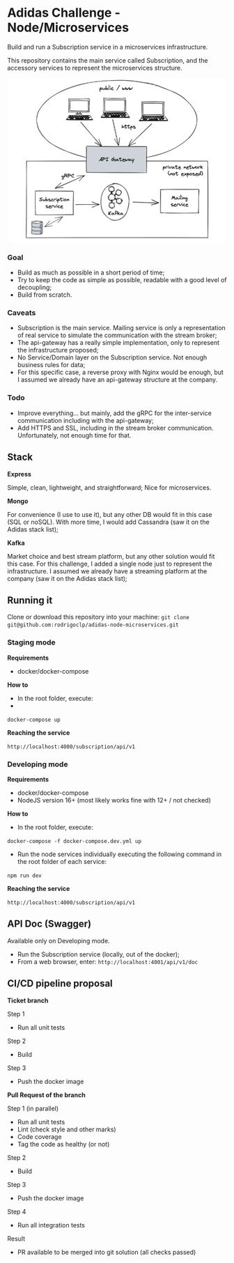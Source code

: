# Adidas Challenge - Node/Microservices

Build and run a Subscription service in a microservices infrastructure.

This repository contains the main service called Subscription, and the accessory services to represent the microservices structure.

![alt text](https://github.com/rodrigoclp/adidas-microservices/blob/master/architecture2.png?raw=true)

### Goal

- Build as much as possible in a short period of time;
- Try to keep the code as simple as possible, readable with a good level of decoupling;
- Build from scratch.

### Caveats

- Subscription is the main service. Mailing service is only a representation of real service to simulate the communication with the stream broker;
- The api-gateway has a really simple implementation, only to represent the infrastructure proposed;
- No Service/Domain layer on the Subscription service. Not enough business rules for data;
- For this specific case, a reverse proxy with Nginx would be enough, but I assumed we already have an api-gateway structure at the company.

### Todo

- Improve everything... but mainly, add the gRPC for the inter-service communication including with the api-gateway;
- Add HTTPS and SSL, including in the stream broker communication.
Unfortunately, not enough time for that.

## Stack

**Express**

Simple, clean, lightweight, and straightforward; Nice for microservices.

**Mongo**

For convenience (I use to use it), but any other DB would fit in this case (SQL or noSQL). With more time, I would add Cassandra (saw it on the Adidas stack list);

**Kafka**

Market choice and best stream platform, but any other solution would fit this case. For this challenge, I added a single node just to represent the infrastructure. I assumed we already have a streaming platform at the company (saw it on the Adidas stack list);

## Running it

Clone or download this repository into your machine:
`git clone git@github.com:rodrigoclp/adidas-node-microservices.git`

### Staging mode

**Requirements**

- docker/docker-compose

**How to**

- In the root folder, execute:
- 
`docker-compose up`

**Reaching the service**

`http://localhost:4000/subscription/api/v1`

### Developing mode

**Requirements**

- docker/docker-compose
- NodeJS version 16+ (most likely works fine with 12+ / not checked)

**How to**

- In the root folder, execute:

`docker-compose -f docker-compose.dev.yml up`
- Run the node services individually executing the following command in the root folder of each service:

`npm run dev`

**Reaching the service**

`http://localhost:4000/subscription/api/v1`

## API Doc (Swagger)

Available only on Developing mode.

- Run the Subscription service (locally, out of the docker);
- From a web browser, enter:
`http://localhost:4001/api/v1/doc`

## CI/CD pipeline proposal

**Ticket branch**

Step 1

- Run all unit tests

Step 2

- Build

Step 3

- Push the docker image

**Pull Request of the branch**

Step 1 (in parallel)

- Run all unit tests
- Lint (check style and other marks)
- Code coverage
- Tag the code as healthy (or not)

Step 2

- Build

Step 3

- Push the docker image

Step 4

- Run all integration tests

Result

- PR available to be merged into git solution (all checks passed)
